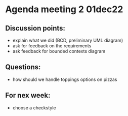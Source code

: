 # Agenda meeting 2 01dec22

## Discussion points:
- explain what we did (BCD, preliminary UML diagram)
- ask for feedback on the requirements
- ask feedback for bounded contexts diagram

## Questions:
- how should we handle toppings options on pizzas

## For nex week:
- choose a checkstyle
